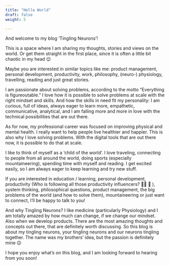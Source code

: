 ```yaml
---
title: "Hello World"
draft: false
weight: 5

---
```


And welcome to my blog ‘Tingling Neurons’!

This is a space where I am sharing my thoughts, stories and views on the world. Or get them straight in the first place, since it is often a little bit chaotic in my head 😉

Maybe you are interested in similar topics like me: product management, personal development, productivity, work, philosophy, (neuro-) physiology, travelling, reading and just great stories.

I am passionate about solving problems, according to the motto “Everything is figureoutable.” 
I love how it is possible to solve problems at scale with the right mindset and skills. And how the skills in need fit my personality: I am curious, full of ideas, always eager to learn more, empathetic, communicative, analytical, and I am falling more and more in love with the technical possibilities that are out there. 

As for now, my professional career was focused on improving physical and mental health. I really want to help people live healthier and happier. This is also why I love solving problems. With the digital tools that are out there now, it is possible to do that at scale. 

I like to think of myself as a ‘child of the world’. I love traveling, connecting to people from all around the world, doing sports (especially mountaineering), spending time with myself and reading. I get excited easily, so I am always eager to keep learning and try new stuff. 

If you are interested in education / learning, personal development, productivity (Who is following all those productivity influencers? 🙋‍♀️ 🙈 ), system thinking, philosophical questions, product management, the big problems of the world (and how to solve them), mountaineering or just want to connect, I’ll be happy to talk to you!

And why Tingling Neurons? I like medicine (particularly Physiology) and I am totally amazed by how much can change, if we change our mindset. Also when we develop products. There are the most amazing thoughts and concepts out there, that are definitely worth discussing. So this blog is about my tingling neurons, your tingling neurons and our neurons tingling together. The name was my brothers’ idea, but the passion is definitely mine 😉

I hope you enjoy what’s on this blog, and I am looking forward to hearing from you soon!